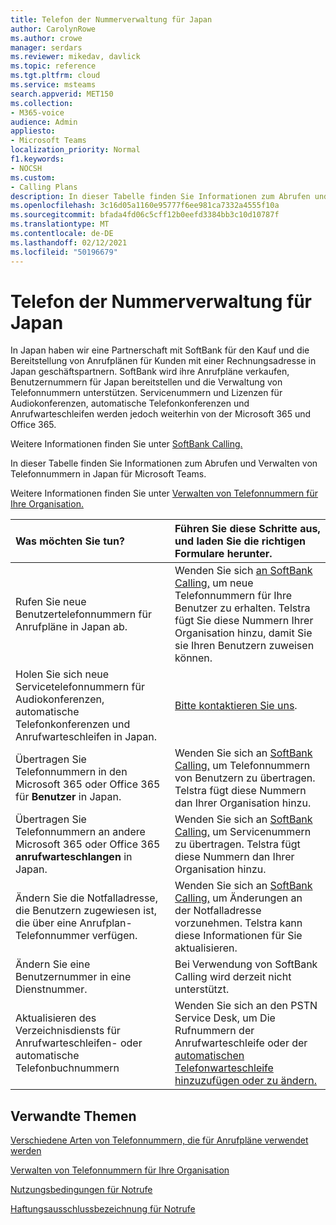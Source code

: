 ```yaml
---
title: Telefon der Nummerverwaltung für Japan
author: CarolynRowe
ms.author: crowe
manager: serdars
ms.reviewer: mikedav, davlick
ms.topic: reference
ms.tgt.pltfrm: cloud
ms.service: msteams
search.appverid: MET150
ms.collection:
- M365-voice
audience: Admin
appliesto:
- Microsoft Teams
localization_priority: Normal
f1.keywords:
- NOCSH
ms.custom:
- Calling Plans
description: In dieser Tabelle finden Sie Informationen zum Abrufen und Verwalten von Telefonnummern in Japan für Microsoft Teams.
ms.openlocfilehash: 3c16d05a1160e95777f6ee981ca7332a4555f10a
ms.sourcegitcommit: bfada4fd06c5cff12b0eefd3384bb3c10d10787f
ms.translationtype: MT
ms.contentlocale: de-DE
ms.lasthandoff: 02/12/2021
ms.locfileid: "50196679"
---
```

# <a name="phone-number-management-for-japan"></a>Telefon der Nummerverwaltung für Japan

In Japan haben wir eine Partnerschaft mit SoftBank für den Kauf und die Bereitstellung von Anrufplänen für Kunden mit einer Rechnungsadresse in Japan geschäftspartnern. SoftBank wird ihre Anrufpläne verkaufen, Benutzernummern für Japan bereitstellen und die Verwaltung von Telefonnummern unterstützen. Servicenummern und Lizenzen für Audiokonferenzen, automatische Telefonkonferenzen und Anrufwarteschleifen werden jedoch weiterhin von der Microsoft 365 und Office 365.

Weitere Informationen finden Sie unter [SoftBank Calling.](https://aka.ms/SoftBankVoicePlan)

In dieser Tabelle finden Sie Informationen zum Abrufen und Verwalten von Telefonnummern in Japan für Microsoft Teams.

Weitere Informationen finden Sie unter [Verwalten von Telefonnummern für Ihre Organisation.](manage-phone-numbers-for-your-organization.md)
  
|**Was möchten Sie tun?**|**Führen Sie diese Schritte aus, und laden Sie die richtigen Formulare herunter.**|
|:-----|:-----|
|Rufen Sie neue Benutzertelefonnummern für Anrufpläne in Japan ab.|Wenden Sie sich [an SoftBank Calling,](https://aka.ms/SoftBankVoicePlan) um neue Telefonnummern für Ihre Benutzer zu erhalten. Telstra fügt Sie diese Nummern Ihrer Organisation hinzu, damit Sie sie Ihren Benutzern zuweisen können. <br/>
|Holen Sie sich neue Servicetelefonnummern für Audiokonferenzen, automatische Telefonkonferenzen und Anrufwarteschleifen in Japan.|[Bitte kontaktieren Sie uns](mailto:ptnapac@microsoft.com).|
|Übertragen Sie Telefonnummern in den Microsoft 365 oder Office 365 für **Benutzer** in Japan.|Wenden Sie sich an [SoftBank Calling,](https://aka.ms/SoftBankVoicePlan) um Telefonnummern von Benutzern zu übertragen. Telstra fügt diese Nummern dan Ihrer Organisation hinzu.  <br/> |
|Übertragen Sie Telefonnummern an andere Microsoft 365 oder Office 365 **anrufwarteschlangen** in Japan.|Wenden Sie sich an [SoftBank Calling,](https://aka.ms/SoftBankVoicePlan) um Servicenummern zu übertragen. Telstra fügt diese Nummern dan Ihrer Organisation hinzu.|
|Ändern Sie die Notfalladresse, die Benutzern zugewiesen ist, die über eine Anrufplan-Telefonnummer verfügen.|Wenden Sie sich an [SoftBank Calling,](https://aka.ms/SoftBankVoicePlan) um Änderungen an der Notfalladresse vorzunehmen. Telstra kann diese Informationen für Sie aktualisieren.|
|Ändern Sie eine Benutzernummer in eine Dienstnummer. |Bei Verwendung von SoftBank Calling wird derzeit nicht unterstützt.|
|Aktualisieren des Verzeichnisdiensts für Anrufwarteschleifen- oder automatische Telefonbuchnummern|Wenden Sie sich an den PSTN Service Desk, um Die Rufnummern der Anrufwarteschleife oder der [automatischen Telefonwarteschleife hinzuzufügen oder zu ändern.](contact-pstn-service-desk.md) |

## <a name="related-topics"></a>Verwandte Themen

[Verschiedene Arten von Telefonnummern, die für Anrufpläne verwendet werden](../different-kinds-of-phone-numbers-used-for-calling-plans.md)

[Verwalten von Telefonnummern für Ihre Organisation](manage-phone-numbers-for-your-organization.md)

[Nutzungsbedingungen für Notrufe](../emergency-calling-terms-and-conditions.md)

[Haftungsausschlussbezeichnung für Notrufe](https://download.microsoft.com/download/a/8/0/a807c43d-2177-4fe0-8732-86b3784ae6e5/emergency-calling-label-(en-us)-(v.1.0).zip)
